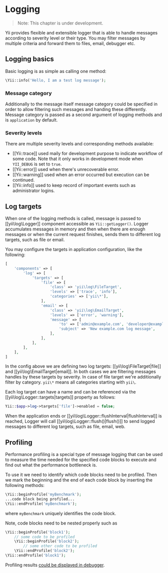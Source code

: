 Logging
=======

> Note: This chapter is under development.

Yii provides flexible and extensible logger that is able to handle messages according to severity level or their type.
You may filter messages by multiple criteria and forward them to files, email, debugger etc.

Logging basics
--------------

Basic logging is as simple as calling one method:

```php
\Yii::info('Hello, I am a test log message');
```

### Message category

Additionally to the message itself message category could be specified in order to allow filtering such messages and
handing these differently. Message category is passed as a second argument of logging methods and is `application` by
default.

### Severity levels

There are multiple severity levels and corresponding methods available:

- [[Yii::trace]] used maily for development purpose to indicate workflow of some code. Note that it only works in
  development mode when `YII_DEBUG` is set to `true`.
- [[Yii::error]] used when there's unrecoverable error.
- [[Yii::warning]] used when an error occurred but execution can be continued.
- [[Yii::info]] used to keep record of important events such as administrator logins.

Log targets
-----------

When one of the logging methods is called, message is passed to [[yii\log\Logger]] component accessible as
`Yii::getLogger()`. Logger accumulates messages in memory and then when there are enough messages
or when the current request finishes, sends them to different log targets, such as file or email.

You may configure the targets in application configuration, like the following:

```php
[
    'components' => [
        'log' => [
            'targets' => [
                'file' => [
                    'class' => 'yii\log\FileTarget',
                    'levels' => ['trace', 'info'],
                    'categories' => ['yii\*'],
                ],
                'email' => [
                    'class' => 'yii\log\EmailTarget',
                    'levels' => ['error', 'warning'],
                    'message' => [
                        'to' => ['admin@example.com', 'developer@example.com'],
                        'subject' => 'New example.com log message',
                    ],
                ],
            ],
        ],
    ],
]
```

In the config above we are defining two log targets: [[yii\log\FileTarget|file]] and [[yii\log\EmailTarget|email]].
In both cases we are filtering messages handles by these targets by severity. In case of file target we're
additionally filter by category. `yii\*` means all categories starting with `yii\`.

Each log target can have a name and can be referenced via the [[yii\log\Logger::targets|targets]] property as follows:

```php
Yii::$app->log->targets['file']->enabled = false;
```

When the application ends or [[yii\log\Logger::flushInterval|flushInterval]] is reached, Logger will call
[[yii\log\Logger::flush()|flush()]] to send logged messages to different log targets, such as file, email, web.


Profiling
---------

Performance profiling is a special type of message logging that can be used to measure the time needed for the
specified code blocks to execute and find out what the performance bottleneck is.

To use it we need to identify which code blocks need to be profiled. Then we mark the beginning and the end of each code
block by inserting the following methods:

```php
\Yii::beginProfile('myBenchmark');
...code block being profiled...
\Yii::endProfile('myBenchmark');
```

where `myBenchmark` uniquely identifies the code block.

Note, code blocks need to be nested properly such as

```php
\Yii::beginProfile('block1');
    // some code to be profiled
    \Yii::beginProfile('block2');
        // some other code to be profiled
    \Yii::endProfile('block2');
\Yii::endProfile('block1');
```

Profiling results [could be displayed in debugger](module-debug.md).
